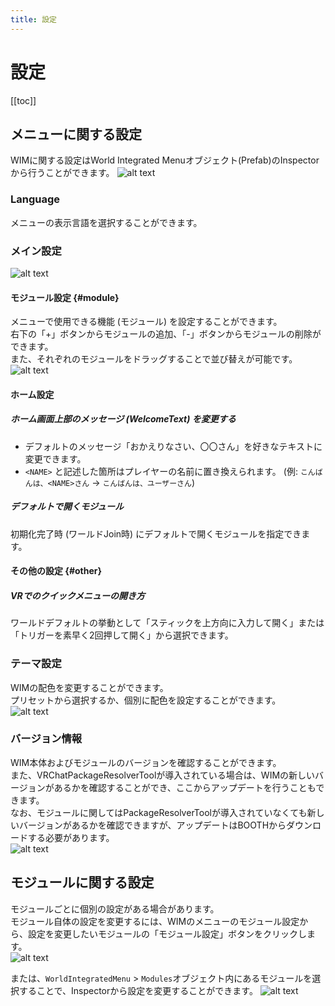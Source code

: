 ```yaml
---
title: 設定
---
```


# 設定
[[toc]]

## メニューに関する設定
WIMに関する設定はWorld Integrated Menuオブジェクト(Prefab)のInspectorから行うことができます。
![alt text](images/settings/menu.png)

### Language
メニューの表示言語を選択することができます。

### メイン設定
![alt text](images/settings/main-settings.png)

#### モジュール設定 {#module}
メニューで使用できる機能 (モジュール) を設定することができます。  
右下の「+」ボタンからモジュールの追加、「-」ボタンからモジュールの削除ができます。  
また、それぞれのモジュールをドラッグすることで並び替えが可能です。  
![alt text](images/settings/module.png)  

#### ホーム設定

#####  ホーム画面上部のメッセージ (WelcomeText) を変更する
- デフォルトのメッセージ「おかえりなさい、〇〇さん」を好きなテキストに変更できます。
- `<NAME>` と記述した箇所はプレイヤーの名前に置き換えられます。 (例: `こんばんは、<NAME>さん` -> `こんばんは、ユーザーさん`)

##### デフォルトで開くモジュール
初期化完了時 (ワールドJoin時) にデフォルトで開くモジュールを指定できます。  

#### その他の設定 {#other}
##### VRでのクイックメニューの開き方
ワールドデフォルトの挙動として「スティックを上方向に入力して開く」または「トリガーを素早く2回押して開く」から選択できます。
  

### テーマ設定
WIMの配色を変更することができます。  
プリセットから選択するか、個別に配色を設定することができます。  
![alt text](images/settings/theme.png)

### バージョン情報
WIM本体およびモジュールのバージョンを確認することができます。  
また、VRChatPackageResolverToolが導入されている場合は、WIMの新しいバージョンがあるかを確認することができ、ここからアップデートを行うこともできます。  
なお、モジュールに関してはPackageResolverToolが導入されていなくても新しいバージョンがあるかを確認できますが、アップデートはBOOTHからダウンロードする必要があります。  
![alt text](images/settings/version-info.png)  

## モジュールに関する設定
モジュールごとに個別の設定がある場合があります。    
モジュール自体の設定を変更するには、WIMのメニューのモジュール設定から、設定を変更したいモジュールの「モジュール設定」ボタンをクリックします。  
![alt text](images/settings/module-settings-button.png)

または、`WorldIntegratedMenu` > `Modules`オブジェクト内にあるモジュールを選択することで、Inspectorから設定を変更することができます。
![alt text](images/settings/module-settings-object.png)